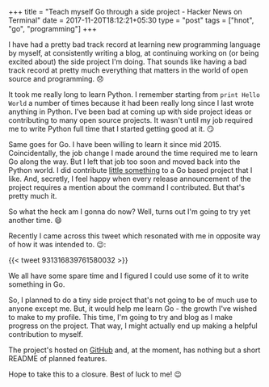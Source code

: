 +++
title = "Teach myself Go through a side project - Hacker News on Terminal"
date = 2017-11-20T18:12:21+05:30
type = "post"
tags = ["hnot", "go", "programming"]
+++

I have had a pretty bad track record at learning new programming language by
myself, at consistently writing a blog, at continuing working on (or being
excited about) the side project I'm doing. That sounds like having a bad track
record at pretty much everything that matters in the world of open source and
programming. :disappointed:

It took me really long to learn Python. I remember starting from `print Hello
World` a number of times because it had been really long since I last wrote
anything in Python. I've been bad at coming up with side project ideas or
contributing to many open source projects. It wasn't until my job required me
to write Python full time that I started getting good at it. :smirk:

Same goes for Go. I have been willing to learn it since mid 2015.
Coincidentally, the job change I made around the time required me to learn Go
along the way. But I left that job too soon and moved back into the Python
world. I did contribute [little
something](https://github.com/minishift/minishift/pull/813) to a Go based
project that I like. And, secretly, I feel happy when every release
announcement of the project requires a mention about the command I contributed.
But that's pretty much it.

So what the heck am I gonna do now? Well, turns out I'm going to try yet
another time. :smile:

Recently I came across this tweet which resonated with me in opposite way of
how it was intended to. :wink::

{{< tweet 931316839761580032 >}}

We all have some spare time and I figured I could use some of it to write
something in Go.

So, I planned to do a tiny side project that's not going to be of much use to
anyone except me. But, it would help me learn Go - the growth I've wished to
make to my profile. This time, I'm going to try and blog as I make progress on
the project. That way, I might actually end up making a helpful contribution to
myself.

The project's hosted on [GitHub](https://github.com/dharmit/hnot) and, at the
moment, has nothing but a short README of planned features.

Hope to take this to a closure. Best of luck to me! :wink:
